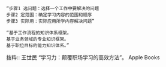 ```
“步骤1 选问题：选择一个工作中要解决的问题
步骤2 定范围：确定学习内容的范围和顺序
步骤3 实际用：实际应用所学内容解决问题”

“基于工作流程的知识体系框架。
基于业务领域的专业知识框架。
基于职位目标的能力知识体系。”
```
抜粋:: 王世民  “学习力：颠覆职场学习的高效方法”。 Apple Books  
